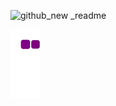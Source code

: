
![github_new _readme](https://github.com/user-attachments/assets/ff77aef9-5ed7-4d66-8fb6-6861acc4bb74)

![snake gif](https://github.com/Mahan-Fathollahpour/Mahan-Fathollahpour/blob/output/github-contribution-grid-snake.gif)
